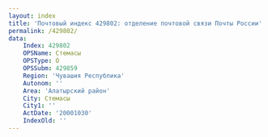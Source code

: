```yaml
---
layout: index
title: 'Почтовый индекс 429802: отделение почтовой связи Почты России'
permalink: /429802/
data:
    Index: 429802
    OPSName: Стемасы
    OPSType: О
    OPSSubm: 429859
    Region: 'Чувашия Республика'
    Autonom: ''
    Area: 'Алатырский район'
    City: Стемасы
    City1: ''
    ActDate: '20001030'
    IndexOld: ''
---
```

